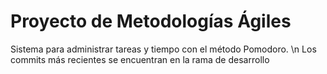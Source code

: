 # Proyecto de Metodologías Ágiles
Sistema para administrar tareas y tiempo con el método Pomodoro. \n
Los commits más recientes se encuentran en la rama de desarrollo
